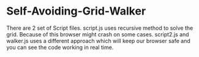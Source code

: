# Self-Avoiding-Grid-Walker

There are 2 set of Script files.
script.js uses recursive method to solve the grid. Because of this browser might crash on some cases.
script2.js and walker.js uses a different approach which will keep our browser safe and you can see the code working in real time.
